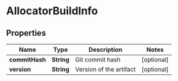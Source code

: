 # AllocatorBuildInfo

## Properties
Name | Type | Description | Notes
------------ | ------------- | ------------- | -------------
**commitHash** | **String** | Git commit hash |  [optional]
**version** | **String** | Version of the artifact |  [optional]
